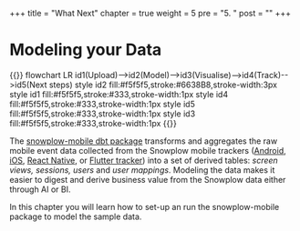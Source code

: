 +++
title = "What Next"
chapter = true
weight = 5
pre = "5. "
post = ""
+++

# Modeling your Data

{{<mermaid>}}
flowchart LR
    id1(Upload)-->id2(Model)-->id3(Visualise)-->id4(Track)-->id5(Next steps)
    style id2 fill:#f5f5f5,stroke:#6638B8,stroke-width:3px
    style id1 fill:#f5f5f5,stroke:#333,stroke-width:1px
    style id4 fill:#f5f5f5,stroke:#333,stroke-width:1px
    style id5 fill:#f5f5f5,stroke:#333,stroke-width:1px
    style id3 fill:#f5f5f5,stroke:#333,stroke-width:1px
{{</mermaid >}}

The [snowplow-mobile dbt package](https://hub.getdbt.com/snowplow/snowplow_mobile/latest/) transforms and aggregates the raw mobile event data collected from the Snowplow mobile trackers ([Android](https://github.com/snowplow/snowplow-android-tracker), [iOS](https://github.com/snowplow/snowplow-objc-tracker), [React Native](https://github.com/snowplow/snowplow-react-native-tracker), or [Flutter tracker](https://github.com/snowplow-incubator/snowplow-flutter-tracker)) into a set of derived tables: *screen views, sessions, users* and *user mappings*. Modeling the data makes it easier to digest and derive business value from the Snowplow data either through AI or BI.

In this chapter you will learn how to set-up an run the snowplow-mobile package to model the sample data.
